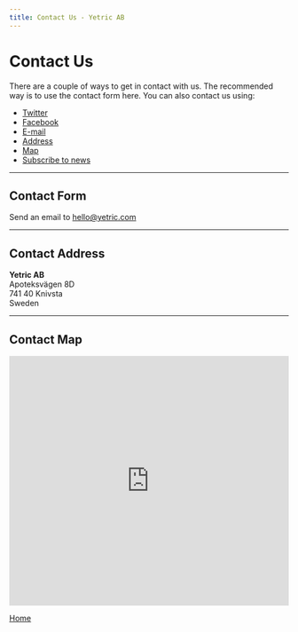 ```yaml
---
title: Contact Us - Yetric AB
---
```


# Contact Us

There are a couple of ways to get in contact with us. The recommended way is to use the contact form here. You can also contact us using:

-   [Twitter](https://twitter.com/yetriccom)
-   [Facebook](https://twitter.com/yetriccom)
-   [E-mail](mailto:hello@yetric.com)
-   [Address](#contact-address)
-   [Map](#contact-map)
-   [Subscribe to news](#newsletter)

---

## Contact Form

Send an email to [hello@yetric.com](mailto:hello@yetric.com)

---

## Contact Address

**Yetric AB**  
Apoteksvägen 8D  
741 40 Knivsta  
Sweden

---

## Contact Map

<iframe src="https://www.google.com/maps/embed?pb=!1m18!1m12!1m3!1d2011.4159869724585!2d17.787806651649326!3d59.72590298611452!2m3!1f0!2f0!3f0!3m2!1i1024!2i768!4f13.1!3m3!1m2!1s0x465fb9c31dc144d5%3A0x1278478fd09055ed!2sYetric%20AB!5e0!3m2!1ssv!2sse!4v1576618383928!5m2!1ssv!2sse" width="100%" height="450" frameborder="0" style="border:0;" allowfullscreen=""></iframe>

[Home](/)

